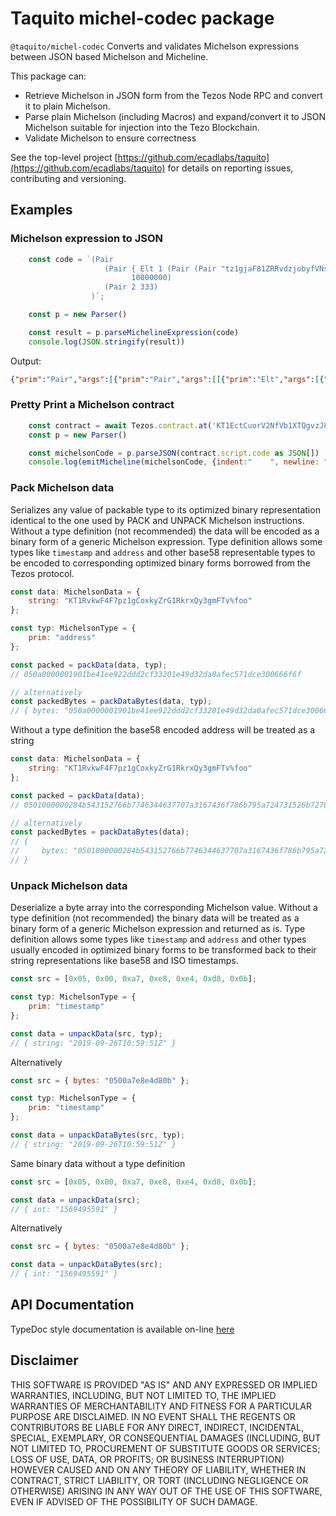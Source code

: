 # Taquito michel-codec package

`@taquito/michel-codec` Converts and validates Michelson expressions between JSON based Michelson and Micheline.

This package can:

* Retrieve Michelson in JSON form from the Tezos Node RPC and convert it to plain Michelson. 
* Parse plain Michelson (including Macros) and expand/convert it to JSON Michelson suitable for injection into the Tezo Blockchain.
* Validate Michelson to ensure correctness

See the top-level project [https://github.com/ecadlabs/taquito](https://github.com/ecadlabs/taquito) for details on reporting issues, contributing and versioning.

## Examples

### Michelson expression to JSON

```js
    const code = `(Pair 
                     (Pair { Elt 1 (Pair (Pair "tz1gjaF81ZRRvdzjobyfVNsAeSC6PScjfQwN" "tz1KqTpEZ7Yob7QbPE4Hy4Wo8fHG8LhKxZSx") 0x0501000000026869)}
                           10000000)
                     (Pair 2 333)
                  )`;

    const p = new Parser()

    const result = p.parseMichelineExpression(code)
    console.log(JSON.stringify(result))
```

Output:

```json
{"prim":"Pair","args":[{"prim":"Pair","args":[[{"prim":"Elt","args":[{"int":"1"},{"prim":"Pair","args":[{"prim":"Pair","args":[{"string":"tz1gjaF81ZRRvdzjobyfVNsAeSC6PScjfQwN"},{"string":"tz1KqTpEZ7Yob7QbPE4Hy4Wo8fHG8LhKxZSx"}]},{"bytes":"0501000000026869"}]}]}],{"int":"10000000"}]},{"prim":"Pair","args":[{"int":"2"},{"int":"333"}]}]}
```

### Pretty Print a Michelson contract 

```js
    const contract = await Tezos.contract.at('KT1EctCuorV2NfVb1XTQgvzJ88MQtWP8cMMv')
    const p = new Parser()

    const michelsonCode = p.parseJSON(contract.script.code as JSON[])
    console.log(emitMicheline(michelsonCode, {indent:"    ", newline: "\n",}))
```

### Pack Michelson data

Serializes any value of packable type to its optimized binary representation identical to the one used by PACK and UNPACK Michelson instructions.
Without a type definition (not recommended) the data will be encoded as a binary form of a generic Michelson expression.
Type definition allows some types like `timestamp` and `address` and other base58 representable types to be encoded to corresponding optimized binary forms borrowed from the Tezos protocol.

```js
const data: MichelsonData = {
    string: "KT1RvkwF4F7pz1gCoxkyZrG1RkrxQy3gmFTv%foo"
};

const typ: MichelsonType = {
    prim: "address"
};

const packed = packData(data, typ);
// 050a0000001901be41ee922ddd2cf33201e49d32da0afec571dce300666f6f

// alternatively
const packedBytes = packDataBytes(data, typ);
// { bytes: "050a0000001901be41ee922ddd2cf33201e49d32da0afec571dce300666f6f" }
```

Without a type definition the base58 encoded address will be treated as a string
```js
const data: MichelsonData = {
    string: "KT1RvkwF4F7pz1gCoxkyZrG1RkrxQy3gmFTv%foo"
};

const packed = packData(data);
// 0501000000284b543152766b7746344637707a3167436f786b795a724731526b7278517933676d46547625666f6f

// alternatively
const packedBytes = packDataBytes(data);
// {
//     bytes: "0501000000284b543152766b7746344637707a3167436f786b795a724731526b7278517933676d46547625666f6f" 
// }
```

### Unpack Michelson data

Deserialize a byte array into the corresponding Michelson value.
Without a type definition (not recommended) the binary data will be treated as a binary form of a generic Michelson expression and returned as is.
Type definition allows some types like `timestamp` and `address` and other types usually encoded in optimized binary forms to be transformed back to their string representations like base58 and ISO timestamps.

```js
const src = [0x05, 0x00, 0xa7, 0xe8, 0xe4, 0xd8, 0x0b];

const typ: MichelsonType = {
    prim: "timestamp"
};

const data = unpackData(src, typ);
// { string: "2019-09-26T10:59:51Z" }
```

Alternatively
```js
const src = { bytes: "0500a7e8e4d80b" };

const typ: MichelsonType = {
    prim: "timestamp"
};

const data = unpackDataBytes(src, typ);
// { string: "2019-09-26T10:59:51Z" }
```

Same binary data without a type definition
```js
const src = [0x05, 0x00, 0xa7, 0xe8, 0xe4, 0xd8, 0x0b];

const data = unpackData(src);
// { int: "1569495591" }
```

Alternatively
```js
const src = { bytes: "0500a7e8e4d80b" };

const data = unpackDataBytes(src);
// { int: "1569495591" }
```

## API Documentation

TypeDoc style documentation is available on-line [here](https://tezostaquito.io/typedoc/modules/_taquito_michel_codec.html)

## Disclaimer

THIS SOFTWARE IS PROVIDED "AS IS" AND ANY EXPRESSED OR IMPLIED WARRANTIES, INCLUDING, BUT NOT LIMITED TO, THE IMPLIED WARRANTIES OF MERCHANTABILITY AND FITNESS FOR A PARTICULAR PURPOSE ARE DISCLAIMED. IN NO EVENT SHALL THE REGENTS OR CONTRIBUTORS BE LIABLE FOR ANY DIRECT, INDIRECT, INCIDENTAL, SPECIAL, EXEMPLARY, OR CONSEQUENTIAL DAMAGES (INCLUDING, BUT NOT LIMITED TO, PROCUREMENT OF SUBSTITUTE GOODS OR SERVICES; LOSS OF USE, DATA, OR PROFITS; OR BUSINESS INTERRUPTION) HOWEVER CAUSED AND ON ANY THEORY OF LIABILITY, WHETHER IN CONTRACT, STRICT LIABILITY, OR TORT (INCLUDING NEGLIGENCE OR OTHERWISE) ARISING IN ANY WAY OUT OF THE USE OF THIS SOFTWARE, EVEN IF ADVISED OF THE POSSIBILITY OF SUCH DAMAGE.


